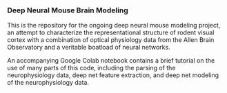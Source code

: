 ### Deep Neural Mouse Brain Modeling

This is the repository for the ongoing deep neural mouse modeling project, an attempt to characterize the representational structure of rodent visual cortex with a combination of optical physiology data from the Allen Brain Observatory and a veritable boatload of neural networks. 

An accompanying Google Colab notebook contains a brief tutorial on the use of many parts of this code, including the parsing of the neurophysiology data, deep net feature extraction, and deep net modeling of the neurophysiology data.




